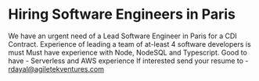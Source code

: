 # Hiring Software Engineers in Paris
We have an urgent need of a Lead Software Engineer in Paris for a CDI Contract.
Experience of leading a team of at-least 4 software developers is must
Must have experience with Node, NodeSQL and Typescript.
Good to have - Serverless and AWS experience
If interested send your resume to - rdayal@agiletekventures.com
